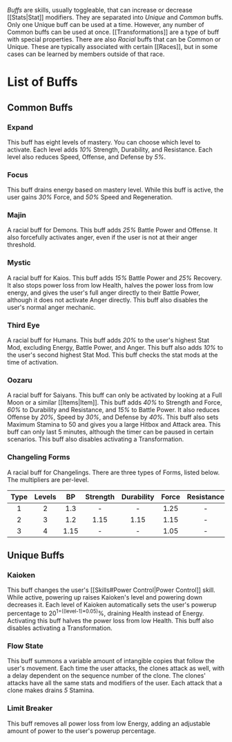 *Buffs* are skills, usually toggleable, that can increase or decrease [[Stats|Stat]] modifiers. They are separated into *Unique* and *Common* buffs. Only one Unique buff can be used at a time. However, any number of Common buffs can be used at once. [[Transformations]] are a type of buff with special properties. There are also *Racial* buffs that can be Common or Unique. These are typically associated with certain [[Races]], but in some cases can be learned by members outside of that race.


# List of Buffs #
## Common Buffs ##
### Expand ###
This buff has eight levels of mastery. You can choose which level to activate. Each level adds *10%* Strength, Durability, and Resistance. Each level also reduces Speed, Offense, and Defense by *5%*.
### Focus ###
This buff drains energy based on mastery level. While this buff is active, the user gains *30%* Force, and *50%* Speed and Regeneration.
### Majin ###
A racial buff for Demons. This buff adds *25%* Battle Power and Offense. It also forcefully activates anger, even if the user is not at their anger threshold.
### Mystic ###
A racial buff for Kaios. This buff adds *15%* Battle Power and *25%* Recovery. It also stops power loss from low Health, halves the power loss from low energy, and gives the user's full anger directly to their Battle Power, although it does not activate Anger directly. This buff also disables the user's normal anger mechanic.
### Third Eye ###
A racial buff for Humans. This buff adds *20%* to the user's highest Stat Mod, excluding Energy, Battle Power, and Anger. This buff also adds *10%* to the user's second highest Stat Mod. This buff checks the stat mods at the time of activation.
### Oozaru ###
A racial buff for Saiyans. This buff can only be activated by looking at a Full Moon or a similar [[Items|Item]]. This buff adds *40%* to Strength and Force, *60%* to Durability and Resistance, and *15%* to Battle Power. It also reduces Offense by *20%*, Speed by *30%*, and Defense by *40%*. This buff also sets Maximum Stamina to 50 and gives you a large Hitbox and Attack area. This buff can only last 5 minutes, although the timer can be paused in certain scenarios. This buff also disables activating a Transformation.
### Changeling Forms ###
A racial buff for Changelings. There are three types of Forms, listed below. The multipliers are per-level.

| Type | Levels |  BP  | Strength | Durability | Force | Resistance | Offense | Defense | Speed | Recovery |
|:----:|:------:|:----:|:--------:|:----------:|:-----:|:----------:|:-------:|:-------:|:-----:|:--------:|
|  1   |   2    | 1.3  |    -     |     -      | 1.25  |     -      |   1.1   |  1.15   |   -   |    -     |
|  2   |   3    | 1.2  |   1.15   |    1.15    | 1.15  |     -      |  1.15   |   1.1   |   -   |    -     |
|  3   |   4    | 1.15 |    -     |     -      | 1.05  |     -      |  1.05   |  1.075  |  1.1  |  1.075   |


## Unique Buffs ##
### Kaioken ###
This buff changes the user's [[Skills#Power Control|Power Control]] skill. While active, powering up raises Kaioken's level and powering down decreases it. Each level of Kaioken automatically sets the user's powerup percentage to 20<sup>1+((level-1)*0.05)</sup>%, draining Health instead of Energy. Activating this buff halves the power loss from low Health. This buff also disables activating a Transformation.

### Flow State ###
This buff summons a variable amount of intangible copies that follow the user's movement. Each time the user attacks, the clones attack as well, with a delay dependent on the sequence number of the clone. The clones' attacks have all the same stats and modifiers of the user. Each attack that a clone makes drains *5* Stamina.
### Limit Breaker ###
This buff removes all power loss from low Energy, adding an adjustable amount of power to the user's powerup percentage.
